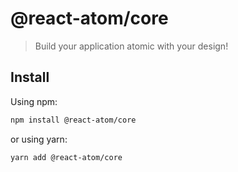 # @react-atom/core

> Build your application atomic with your design!

## Install

Using npm:

```sh
npm install @react-atom/core
```

or using yarn:

```sh
yarn add @react-atom/core
```

